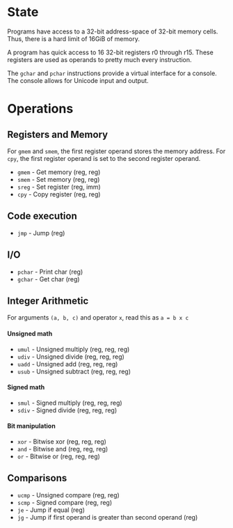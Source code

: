# State

Programs have access to a 32-bit address-space of 32-bit memory cells. Thus, there is a hard limit of 16GiB of memory.

A program has quick access to 16 32-bit registers r0 through r15. These registers are used as operands to pretty much every instruction.

The `gchar` and `pchar` instructions provide a virtual interface for a console. The console allows for Unicode input and output.

# Operations

## Registers and Memory

For `gmem` and `smem`, the first register operand stores the memory address. For `cpy`, the first register operand is set to the second register operand.

 * `gmem` - Get memory (reg, reg)
 * `smem` - Set memory (reg, reg)
 * `sreg` - Set register (reg, imm)
 * `cpy` - Copy register (reg, reg)

## Code execution

 * `jmp` - Jump (reg)

## I/O

 * `pchar` - Print char (reg)
 * `gchar` - Get char (reg) 

## Integer Arithmetic

For arguments `(a, b, c)` and operator `x`, read this as `a = b x c`

#### Unsigned math

 * `umul` - Unsigned multiply (reg, reg, reg)
 * `udiv` - Unsigned divide (reg, reg, reg)
 * `uadd` - Unsigned add (reg, reg, reg)
 * `usub` - Unsigned subtract (reg, reg, reg)

#### Signed math

 * `smul` - Signed multiply (reg, reg, reg)
 * `sdiv` - Signed divide (reg, reg, reg)

#### Bit manipulation

 * `xor` - Bitwise xor (reg, reg, reg)
 * `and` - Bitwise and (reg, reg, reg) 
 * `or` - Bitwise or (reg, reg, reg)

## Comparisons

 * `ucmp` - Unsigned compare (reg, reg)
 * `scmp` - Signed compare (reg, reg)
 * `je` - Jump if equal (reg)
 * `jg` - Jump if first operand is greater than second operand (reg)
